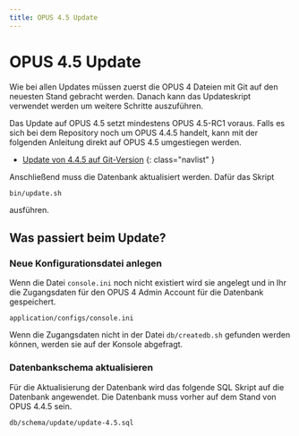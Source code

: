 ```yaml
---
title: OPUS 4.5 Update
---
```


# OPUS 4.5 Update

Wie bei allen Updates müssen zuerst die OPUS 4 Dateien mit Git auf den
neuesten Stand gebracht werden. Danach kann das Updateskript verwendet
werden um weitere Schritte auszuführen.

Das Update auf OPUS 4.5 setzt mindestens OPUS 4.5-RC1 voraus. Falls es
sich bei dem Repository noch um OPUS 4.4.5 handelt, kann mit der folgenden
Anleitung direkt auf OPUS 4.5 umgestiegen werden. 

* [Update von 4.4.5 auf Git-Version](from445.html)
{: class="navlist" }

Anschließend muss die Datenbank aktualisiert werden. Dafür das Skript

    bin/update.sh

ausführen.

## Was passiert beim Update?

### Neue Konfigurationsdatei anlegen

Wenn die Datei `console.ini` noch nicht existiert wird sie angelegt und
in Ihr die Zugangsdaten für den OPUS 4 Admin Account für die Datenbank
gespeichert. 

    application/configs/console.ini
    
Wenn die Zugangsdaten nicht in der Datei `db/createdb.sh` gefunden
werden können, werden sie auf der Konsole abgefragt.
 
### Datenbankschema aktualisieren

Für die Aktualisierung der Datenbank wird das folgende SQL Skript auf
die Datenbank angewendet. Die Datenbank muss vorher auf dem Stand von 
OPUS 4.4.5 sein.

    db/schema/update/update-4.5.sql

